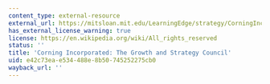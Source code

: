 ```yaml
---
content_type: external-resource
external_url: https://mitsloan.mit.edu/LearningEdge/strategy/CorningIncorporated/Pages/default.aspx
has_external_license_warning: true
license: https://en.wikipedia.org/wiki/All_rights_reserved
status: ''
title: 'Corning Incorporated: The Growth and Strategy Council'
uid: e42c73ea-e534-488e-8b50-745252275cb0
wayback_url: ''
---
```

